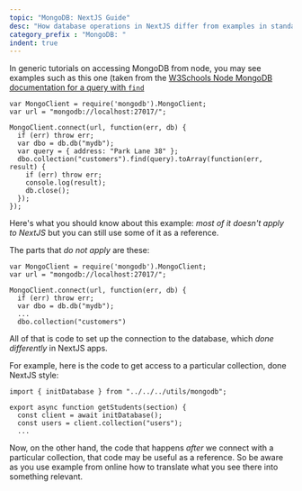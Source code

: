 ```yaml
---
topic: "MongoDB: NextJS Guide"
desc: "How database operations in NextJS differ from examples in standard node"
category_prefix	: "MongoDB: "
indent: true
---
```


In generic tutorials on accessing MongoDB from node, you may see examples such as this one (taken from the [W3Schools Node MongoDB documentation for a query with `find`](https://www.w3schools.com/nodejs/nodejs_mongodb_query.asp)

```
var MongoClient = require('mongodb').MongoClient;
var url = "mongodb://localhost:27017/";

MongoClient.connect(url, function(err, db) {
  if (err) throw err;
  var dbo = db.db("mydb");
  var query = { address: "Park Lane 38" };
  dbo.collection("customers").find(query).toArray(function(err, result) {
    if (err) throw err;
    console.log(result);
    db.close();
  });
});
```

Here's what you should know about this example: *most of it doesn't apply to NextJS* but you can still use some of it as a reference.

The parts that *do not apply*  are these:

```
var MongoClient = require('mongodb').MongoClient;
var url = "mongodb://localhost:27017/";

MongoClient.connect(url, function(err, db) {
  if (err) throw err;
  var dbo = db.db("mydb");
  ...
  dbo.collection("customers")
```

All of that is code to set up the connection to the database, which *done differently* in NextJS apps.

For example, here is the code to get access to a particular collection, done NextJS style:

```
import { initDatabase } from "../../../utils/mongodb";

export async function getStudents(section) {
  const client = await initDatabase();
  const users = client.collection("users");
  ...
```

Now, on the other hand, the code that happens *after* we connect with a particular collection, that code may be useful as
a reference.  So be aware as you use example from online how to translate what you see there into something relevant.



